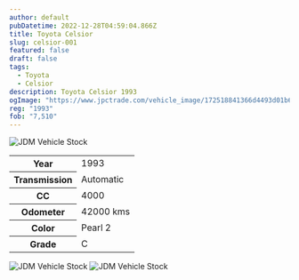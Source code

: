 ```yaml
---
author: default
pubDatetime: 2022-12-28T04:59:04.866Z
title: Toyota Celsior
slug: celsior-001
featured: false
draft: false
tags:
  - Toyota
  - Celsior
description: Toyota Celsior 1993
ogImage: "https://www.jpctrade.com/vehicle_image/172518841366d4493d01b65_6063_a.jpeg"
reg: "1993"
fob: "7,510"
---
```

![JDM Vehicle Stock](https://www.jpctrade.com/vehicle_image/172518841366d4493d01b65_6063_a.jpeg)

<table>
  <tr>
    <th>Year</th>
    <td>1993</td>
  </tr>
  <tr>
    <th>Transmission</th>
    <td>Automatic</td>
  </tr>
  <tr>
    <th>CC</th>
    <td>4000</td>
  </tr>
    <tr>
    <th>Odometer</th>
    <td>42000 kms</td>
  </tr>
      <tr>
    <th>Color</th>
    <td>Pearl 2</td>
  </tr>
      <tr>
    <th>Grade</th>
    <td>C</td>
</table>
                          
![JDM Vehicle Stock](https://www.jpctrade.com/vehicle_image/172518841566d4493f9ff7e_6063_b.jpeg)
![JDM Vehicle Stock](https://www.jpctrade.com/vehicle_image/172518841866d44942935e6_6063_c.jpeg)